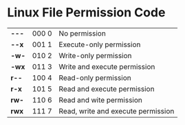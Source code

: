 # Linux File Permission Code


|     |     |     |
| --- | --- | --- |
|  **\-\--**   |  000 0   |  No permission   |
|   **\--x**  |  001 1   |  Execute-only permission   |
|  **-w-** |  010 2 |  Write-only permission  |
|  **-wx** |  011 3 |  Write and execute permission  |
|  **r\--** |  100 4 |  Read-only permission  |
|  **r-x** |  101 5 |  Read and execute permission  |
|  **rw-** |  110 6 |  Read and wite permission  |
|  **rwx** |  111 7 |  Read, write and execute permission  |

